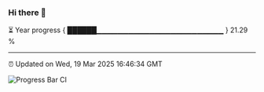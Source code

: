 ### Hi there 👋

⏳ Year progress { ██████▁▁▁▁▁▁▁▁▁▁▁▁▁▁▁▁▁▁▁▁▁▁▁▁ } 21.29 %

---

⏰ Updated on Wed, 19 Mar 2025 16:46:34 GMT

![Progress Bar CI](https://github.com/IshwaranRudhara/GIT-ACTION/workflows/Progress%20Bar%20CI/badge.svg)
